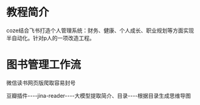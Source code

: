 # 教程简介

coze结合飞书打造个人管理系统：财务、健康、个人成长、职业规划等方面实现半自动化。针对p人的一项改造工程。

# 图书管理工作流

微信读书网页版爬取容易封号



豆瓣插件----jina-reader----大模型提取简介、目录----根据目录生成思维导图
